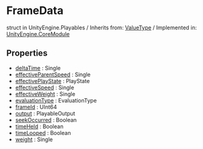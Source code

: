 # FrameData
struct in UnityEngine.Playables
 / Inherits from: <a href="https://docs.unity3d.com/6000.0/Documentation/ScriptReference/ValueType.html" target="_blank">ValueType</a> / Implemented in: <a href="https://docs.unity3d.com/6000.0/Documentation/ScriptReference/UnityEngine.CoreModule.html" target="_blank">UnityEngine.CoreModule</a>
## Properties
- <a href="https://docs.unity3d.com/6000.0/Documentation/ScriptReference/FrameData-deltaTime.html" target="_blank">deltaTime</a> : Single
- <a href="https://docs.unity3d.com/6000.0/Documentation/ScriptReference/FrameData-effectiveParentSpeed.html" target="_blank">effectiveParentSpeed</a> : Single
- <a href="https://docs.unity3d.com/6000.0/Documentation/ScriptReference/FrameData-effectivePlayState.html" target="_blank">effectivePlayState</a> : PlayState
- <a href="https://docs.unity3d.com/6000.0/Documentation/ScriptReference/FrameData-effectiveSpeed.html" target="_blank">effectiveSpeed</a> : Single
- <a href="https://docs.unity3d.com/6000.0/Documentation/ScriptReference/FrameData-effectiveWeight.html" target="_blank">effectiveWeight</a> : Single
- <a href="https://docs.unity3d.com/6000.0/Documentation/ScriptReference/FrameData-evaluationType.html" target="_blank">evaluationType</a> : EvaluationType
- <a href="https://docs.unity3d.com/6000.0/Documentation/ScriptReference/FrameData-frameId.html" target="_blank">frameId</a> : UInt64
- <a href="https://docs.unity3d.com/6000.0/Documentation/ScriptReference/FrameData-output.html" target="_blank">output</a> : PlayableOutput
- <a href="https://docs.unity3d.com/6000.0/Documentation/ScriptReference/FrameData-seekOccurred.html" target="_blank">seekOccurred</a> : Boolean
- <a href="https://docs.unity3d.com/6000.0/Documentation/ScriptReference/FrameData-timeHeld.html" target="_blank">timeHeld</a> : Boolean
- <a href="https://docs.unity3d.com/6000.0/Documentation/ScriptReference/FrameData-timeLooped.html" target="_blank">timeLooped</a> : Boolean
- <a href="https://docs.unity3d.com/6000.0/Documentation/ScriptReference/FrameData-weight.html" target="_blank">weight</a> : Single
